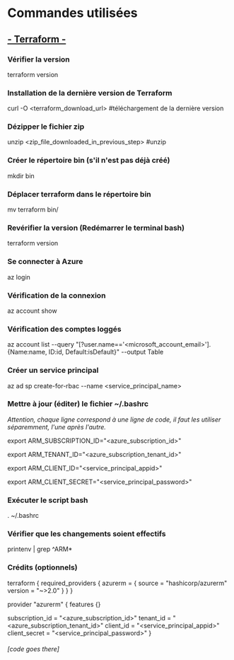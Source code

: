 # Commandes utilisées 

## [- Terraform -](https://docs.microsoft.com/en-us/azure/developer/terraform/get-started-cloud-shell-bash?tabs=bash)

### Vérifier la version
terraform version

### Installation de la dernière version de Terraform
curl -O <terraform_download_url> #téléchargement de la dernière version

### Dézipper le fichier zip
unzip <zip_file_downloaded_in_previous_step> #unzip

### Créer le répertoire bin (s'il n'est pas déjà créé)
mkdir bin

### Déplacer terraform dans le répertoire bin
mv terraform bin/

### Revérifier la version (Redémarrer le terminal bash)
terraform version

### Se connecter à Azure
az login

### Vérification de la connexion
az account show

### Vérification des comptes loggés
az account list --query "[?user.name=='<microsoft_account_email>'].{Name:name, ID:id, Default:isDefault}" --output Table


### Créer un service principal
az ad sp create-for-rbac --name <service_principal_name>

### Mettre à jour (éditer) le fichier ~/.bashrc
*Attention, chaque ligne correspond à une ligne de code, il faut les utiliser séparemment, l'une après l'autre.*

export ARM_SUBSCRIPTION_ID="<azure_subscription_id>"

export ARM_TENANT_ID="<azure_subscription_tenant_id>"

export ARM_CLIENT_ID="<service_principal_appid>"

export ARM_CLIENT_SECRET="<service_principal_password>"

### Exécuter le script bash
. ~/.bashrc

### Vérifier que les changements soient effectifs
printenv | grep ^ARM*

### Crédits (optionnels)
terraform {
  required_providers {
    azurerm = {
      source = "hashicorp/azurerm"
      version = "~>2.0"
    }
  }
}

provider "azurerm" {
  features {}

  subscription_id   = "<azure_subscription_id>"
  tenant_id         = "<azure_subscription_tenant_id>"
  client_id         = "<service_principal_appid>"
  client_secret     = "<service_principal_password>"
}

###### [code goes there]
